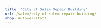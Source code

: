 ```yaml
---
title: "City of Salem Repair Building"
url: /salem/city-of-salem-repair-building/
shop: Autowerkstatt
---
```

